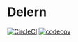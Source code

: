 # Delern

[![CircleCI](https://circleci.com/gh/dasfoo/delern.svg?style=svg)](https://circleci.com/gh/dasfoo/workflows/delern)
[![codecov](https://codecov.io/gh/dasfoo/delern/branch/master/graph/badge.svg)](https://codecov.io/gh/dasfoo/delern)
